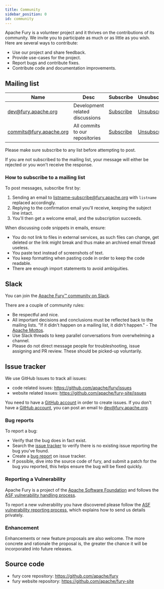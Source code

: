 ```yaml
---
title: Community
sidebar_position: 0
id: community
---
```



Apache Fury is a volunteer project and it thrives on the contributions of its community.
We invite you to participate as much or as little as you wish. Here are several ways to contribute:

- Use our project and share feedback.
- Provide use-cases for the project.
- Report bugs and contribute fixes.
- Contribute code and documentation improvements.

## Mailing list

| Name                    | Desc                                        | Subscribe                                             | Unsubscribe                                               | Post                               | Archive                                                               |
|-------------------------|---------------------------------------------|-------------------------------------------------------|-----------------------------------------------------------|------------------------------------|-----------------------------------------------------------------------|
| dev@fury.apache.org     | Development related discussions             | [Subscribe](mailto:dev-subscribe@fury.apache.org)     | [Unsubscribe](mailto:dev-unsubscribe@fury.apache.org)     | [Post](mailto:dev@fury.apache.org) | [Archive](https://lists.apache.org/list.html?dev@fury.apache.org)     |
| commits@fury.apache.org | All commits to our repositories             | [Subscribe](mailto:commits-subscribe@fury.apache.org) | [Unsubscribe](mailto:commits-unsubscribe@fury.apache.org) | Read only list                     | [Archive](https://lists.apache.org/list.html?commits@fury.apache.org) |

Please make sure subscribe to any list before attempting to post.

If you are not subscribed to the mailing list, your message will either be rejected or you won't receive the response.

### How to subscribe to a mailing list

To post messages, subscribe first by:

1. Sending an email to listname-subscribe@fury.apache.org with `listname` replaced accordingly.
2. Replying to the confirmation email you'll receive, keeping the subject line intact.
3. You'll then get a welcome email, and the subscription succeeds.

When discussing code snippets in emails, ensure:

- You do not link to files in external services, as such files can change, get deleted or the link might break and thus
  make an archived email thread useless.
- You paste text instead of screenshots of text.
- You keep formatting when pasting code in order to keep the code readable.
- There are enough import statements to avoid ambiguities.

## Slack

You can join
the [Apache Fury™ community on Slack](https://join.slack.com/t/fury-project/shared_invite/zt-1u8soj4qc-ieYEu7ciHOqA2mo47llS8A).

There are a couple of community rules:

- Be respectful and nice.
- All important decisions and conclusions must be reflected back to the mailing lists. "If it didn't happen on a mailing
  list, it didn't happen." - The [Apache Mottos](https://theapacheway.com/on-list/).
- Use Slack threads to keep parallel conversations from overwhelming a channel.
- Please do not direct message people for troubleshooting, issue assigning and PR review. These should be picked-up
  voluntarily.

## Issue tracker

We use GitHub Issues to track all issues:

- code related issues: https://github.com/apache/fury/issues
- website related issues: https://github.com/apache/fury-site/issues

You need to have a [GitHub account](https://github.com/signup) in order to create issues.
If you don't have a [GitHub account](https://github.com/signup), you can post an email to dev@fury.apache.org.

### Bug reports

To report a bug:

- Verify that the bug does in fact exist.
- Search the [issue tracker](https://github.com/apache/fury/issues) to verify there is no existing issue reporting the bug you've found.
- Create a [bug report](https://github.com/apache/fury/issues/new?assignees=&labels=bug&projects=&template=bug_report.yml) on issue tracker.
- If possible, dive into the source code of fury, and submit a patch for the bug you reported, this helps ensure the bug
  will be fixed quickly.

### Reporting a Vulnerability

Apache Fury is a project of the [Apache Software Foundation](https://apache.org/) and follows the [ASF vulnerability handling process](https://apache.org/security/#vulnerability-handling).

To report a new vulnerability you have discovered please follow the [ASF vulnerability reporting process](https://apache.org/security/#reporting-a-vulnerability), which explains how to send us details privately.

### Enhancement

Enhancements or new feature proposals are also welcome. The more concrete and rationale the proposal is, the greater the
chance it will be incorporated into future releases.

## Source code

- fury core repository: https://github.com/apache/fury
- fury website repository: https://github.com/apache/fury-site

